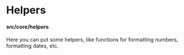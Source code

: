 # Helpers
#### src/core/helpers

Here you can put some helpers, like functions for formatting numbers, formatting dates, etc.
